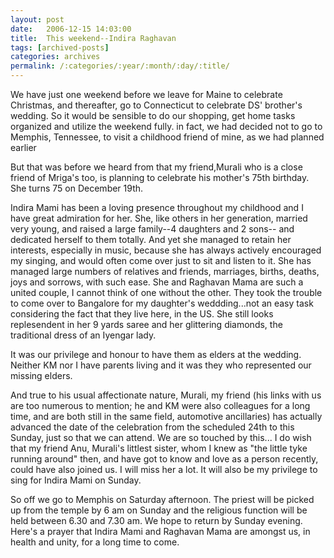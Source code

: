 ```yaml
---
layout: post
date:	2006-12-15 14:03:00
title:  This weekend--Indira Raghavan
tags: [archived-posts]
categories: archives
permalink: /:categories/:year/:month/:day/:title/
---
```

We have just one weekend before we leave for Maine to celebrate Christmas, and thereafter, go to Connecticut to celebrate DS' brother's wedding. So it would be sensible to do our shopping, get home tasks organized and utilize the weekend fully. in fact, we had decided not to go to Memphis, Tennessee, to visit a childhood friend of mine, as we had planned earlier

But that was before we heard from <LJ user="mriga">  that my friend,Murali who is a close friend of Mriga's too, is planning to celebrate his mother's 75th birthday. She turns 75 on December 19th.

Indira Mami has been a loving presence throughout my childhood and I have great admiration for her. She, like others in her generation, married very young, and raised a large family--4 daughters and 2 sons-- and dedicated herself to them totally. And yet she managed to retain her interests, especially in music, because she has always actively encouraged my singing, and would often come over just to sit and listen to it. She has managed large numbers of relatives and friends, marriages, births, deaths, joys and sorrows, with such ease. She and Raghavan Mama are such a united couple, I cannot think of one without the other. They took the trouble to come over to Bangalore for my daughter's weddding...not an easy task considering the fact that they live here, in the US.  She still looks replesendent in her 9 yards saree and her glittering diamonds, the traditional dress of an Iyengar lady.

It was our privilege and honour to have them as elders at the wedding. Neither KM nor I have parents living and it was they who represented our missing elders.

And true to his usual affectionate nature, Murali, my friend (his links with us are too numerous to mention; he and KM were also colleagues for a long time, and are both still in the same field, automotive ancillaries) has actually advanced the date of the celebration from the scheduled 24th to this Sunday, just so that we can attend. We are so touched by this... I do wish that my friend Anu, Murali's littlest sister, whom I  knew as  "the little tyke running around" then, and have got to know and love as a person recently, could have also joined us. I will miss her a lot. It will also be my privilege to sing for Indira Mami on Sunday.

So off we go to Memphis on Saturday afternoon.  The priest will  be picked up from the temple by 6 am on Sunday and the religious function will be held between 6.30 and 7.30 am.  We hope to return by Sunday evening.  Here's a prayer that Indira Mami and Raghavan Mama are amongst us, in health and unity, for a long time to come.

